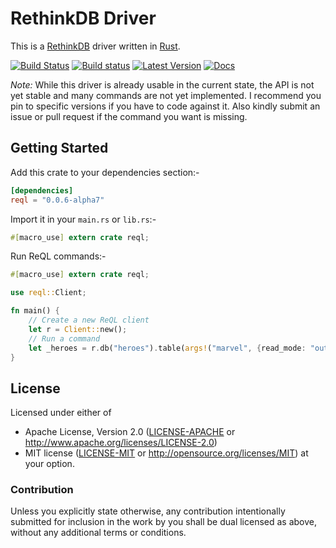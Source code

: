 # RethinkDB Driver

This is a [RethinkDB] driver written in [Rust].

[RethinkDB]: https://www.rethinkdb.com
[Rust]: https://www.rust-lang.org

[![Build Status](https://travis-ci.org/rust-rethinkdb/reql.svg?branch=master)](https://travis-ci.org/rust-rethinkdb/reql) [![Build status](https://ci.appveyor.com/api/projects/status/cp8tmb9xxjw0kfgj?svg=true)](https://ci.appveyor.com/project/rushmorem/reql) [![Latest Version](https://img.shields.io/crates/v/reql.svg)](https://crates.io/crates/reql) [![Docs](https://docs.rs/reql/badge.svg)](https://docs.rs/reql)

*Note:* While this driver is already usable in the current state, the API is not yet stable and many commands are not yet implemented. I recommend you pin to specific versions if you have to code against it. Also kindly submit an issue or pull request if the command you want is missing.

## Getting Started

Add this crate to your dependencies section:-

```toml
[dependencies]
reql = "0.0.6-alpha7"
```

Import it in your `main.rs` or `lib.rs`:-

```rust
#[macro_use] extern crate reql;
```

Run ReQL commands:-

```rust
#[macro_use] extern crate reql;

use reql::Client;

fn main() {
    // Create a new ReQL client
    let r = Client::new();
    // Run a command
    let _heroes = r.db("heroes").table(args!("marvel", {read_mode: "outdated"}));
}
```

## License

Licensed under either of
* Apache License, Version 2.0 ([LICENSE-APACHE](LICENSE-APACHE) or http://www.apache.org/licenses/LICENSE-2.0)
* MIT license ([LICENSE-MIT](LICENSE-MIT) or http://opensource.org/licenses/MIT)
at your option.

### Contribution

Unless you explicitly state otherwise, any contribution intentionally submitted
for inclusion in the work by you shall be dual licensed as above, without any
additional terms or conditions.
